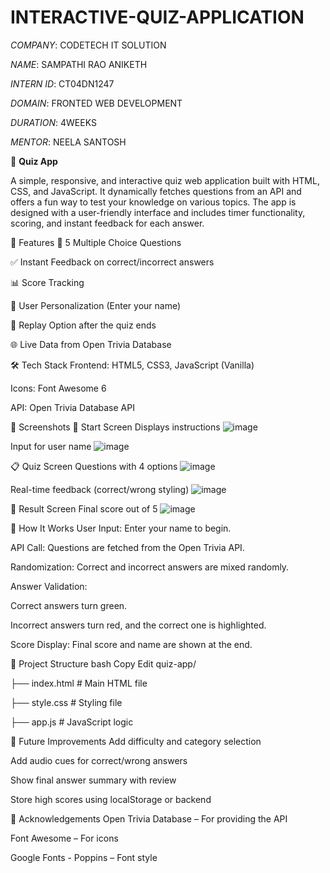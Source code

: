 # INTERACTIVE-QUIZ-APPLICATION

*COMPANY*: CODETECH IT SOLUTION

*NAME*: SAMPATHI RAO ANIKETH

*INTERN ID*: CT04DN1247

*DOMAIN*: FRONTED WEB DEVELOPMENT

*DURATION*: 4WEEKS

*MENTOR*: NEELA SANTOSH


🎯 **Quiz App**

A simple, responsive, and interactive quiz web application built with HTML, CSS, and JavaScript. It dynamically fetches questions from an API and offers a fun way to test your knowledge on various topics. The app is designed with a user-friendly interface and includes timer functionality, scoring, and instant feedback for each answer.

🚀 Features
🔢 5 Multiple Choice Questions

✅ Instant Feedback on correct/incorrect answers

📊 Score Tracking

👤 User Personalization (Enter your name)

🔄 Replay Option after the quiz ends

🌐 Live Data from Open Trivia Database

🛠️ Tech Stack
Frontend: HTML5, CSS3, JavaScript (Vanilla)

Icons: Font Awesome 6

API: Open Trivia Database API

📸 Screenshots
🧠 Start Screen
Displays instructions
![image](https://github.com/user-attachments/assets/b2004e84-2d24-4b5c-8130-4831aa00ac34)


Input for user name
![image](https://github.com/user-attachments/assets/ccac3f1e-5065-4b88-aacb-e55240e59eaf)


📋 Quiz Screen
Questions with 4 options
![image](https://github.com/user-attachments/assets/e4b4e578-8511-4413-9d67-9b4bd14f3cf3)


Real-time feedback (correct/wrong styling)
![image](https://github.com/user-attachments/assets/1414297d-c6bd-4374-af77-4fe224b06903)



🏁 Result Screen
Final score out of 5
![image](https://github.com/user-attachments/assets/f1b64f34-c201-4397-8e51-633142717de2)


🧩 How It Works
User Input: Enter your name to begin.

API Call: Questions are fetched from the Open Trivia API.

Randomization: Correct and incorrect answers are mixed randomly.

Answer Validation:

Correct answers turn green.

Incorrect answers turn red, and the correct one is highlighted.

Score Display: Final score and name are shown at the end.

📂 Project Structure
bash
Copy
Edit
quiz-app/

├── index.html          # Main HTML file

├── style.css           # Styling file

├── app.js              # JavaScript logic


🔮 Future Improvements
Add difficulty and category selection

Add audio cues for correct/wrong answers

Show final answer summary with review

Store high scores using localStorage or backend


🙌 Acknowledgements
Open Trivia Database – For providing the API

Font Awesome – For icons

Google Fonts - Poppins – Font style
